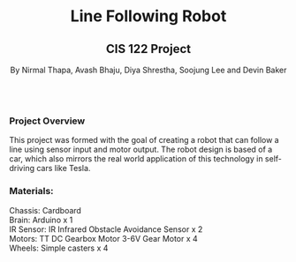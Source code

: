 # <div align="center"> Line Following Robot
## <div align="center"> CIS 122 Project
<div align="center"> By Nirmal Thapa, Avash Bhaju, Diya Shrestha, Soojung Lee and Devin Baker 
<br/><br/>
<br/><br/> 

### <div align="left"> Project Overview
<div align="left"> This project was formed with the goal of creating a robot that can follow a line using sensor input and motor output. The robot design is based of a car, which also mirrors the real world application of this technology in self-driving cars like Tesla.<br/>
  
### <div align="left"> Materials:<br/>
Chassis: Cardboard<br/>
Brain: Arduino x 1<br/>
IR Sensor:  IR Infrared Obstacle Avoidance Sensor x 2<br/>
Motors: TT DC Gearbox Motor 3-6V Gear Motor x 4<br/>
Wheels: Simple casters x 4<br/>
